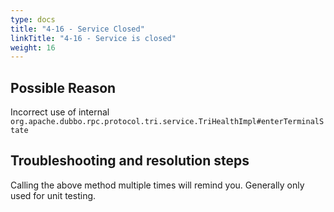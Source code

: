 ```yaml
---
type: docs
title: "4-16 - Service Closed"
linkTitle: "4-16 - Service is closed"
weight: 16
---
```


## Possible Reason

Incorrect use of internal `org.apache.dubbo.rpc.protocol.tri.service.TriHealthImpl#enterTerminalState`

## Troubleshooting and resolution steps

Calling the above method multiple times will remind you. Generally only used for unit testing.

<p style="margin-top: 3rem;"> </p>